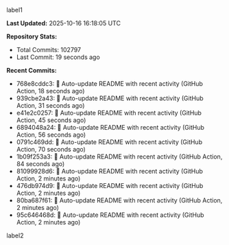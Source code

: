 
label1 
<!-- ACTIVITY_START -->
**Last Updated:** 2025-10-16 16:18:05 UTC

**Repository Stats:**
- Total Commits: 102797
- Last Commit: 19 seconds ago

**Recent Commits:**
- 768e8cddc3: 🤖 Auto-update README with recent activity (GitHub Action, 18 seconds ago)
- 939cbe2a43: 🤖 Auto-update README with recent activity (GitHub Action, 31 seconds ago)
- e41e2c0257: 🤖 Auto-update README with recent activity (GitHub Action, 45 seconds ago)
- 6894048a24: 🤖 Auto-update README with recent activity (GitHub Action, 56 seconds ago)
- 0791c469dd: 🤖 Auto-update README with recent activity (GitHub Action, 70 seconds ago)
- 1b09f253a3: 🤖 Auto-update README with recent activity (GitHub Action, 84 seconds ago)
- 81099928d6: 🤖 Auto-update README with recent activity (GitHub Action, 2 minutes ago)
- 476db974d9: 🤖 Auto-update README with recent activity (GitHub Action, 2 minutes ago)
- 80ba687f61: 🤖 Auto-update README with recent activity (GitHub Action, 2 minutes ago)
- 95c646468d: 🤖 Auto-update README with recent activity (GitHub Action, 2 minutes ago)
<!-- ACTIVITY_END -->

label2
